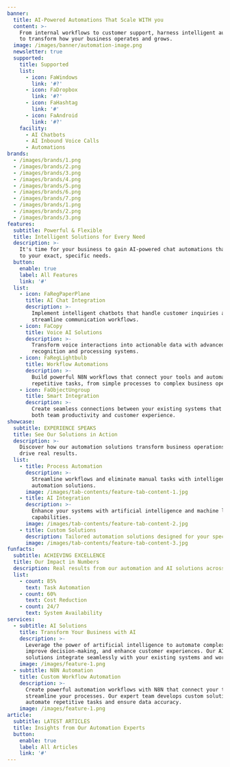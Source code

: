 ```yaml
---
banner:
  title: AI-Powered Automations That Scale WITH you
  content: >-
    From internal workflows to customer support, harness intelligent automation
    to transform how your business operates and grows.
  image: /images/banner/automation-image.png
  newsletter: true
  supported:
    title: Supported
    list:
      - icon: FaWindows
        link: '#?'
      - icon: FaDropbox
        link: '#?'
      - icon: FaHashtag
        link: '#'
      - icon: FaAndroid
        link: '#?'
    facility:
      - AI Chatbots
      - AI Inbound Voice Calls
      - Automations
brands:
  - /images/brands/1.png
  - /images/brands/2.png
  - /images/brands/3.png
  - /images/brands/4.png
  - /images/brands/5.png
  - /images/brands/6.png
  - /images/brands/7.png
  - /images/brands/1.png
  - /images/brands/2.png
  - /images/brands/3.png
features:
  subtitle: Powerful & Flexible
  title: Intelligent Solutions for Every Need
  description: >-
    It's time for your business to gain AI-powered chat automations that adapt
    to your exact, specific needs.
  button:
    enable: true
    label: All Features
    link: '#'
  list:
    - icon: FaRegPaperPlane
      title: AI Chat Integration
      description: >-
        Implement intelligent chatbots that handle customer inquiries and
        streamline communication workflows.
    - icon: FaCopy
      title: Voice AI Solutions
      description: >-
        Transform voice interactions into actionable data with advanced voice
        recognition and processing systems.
    - icon: FaRegLightbulb
      title: Workflow Automations
      description: >-
        Build powerful N8N workflows that connect your tools and automate
        repetitive tasks, from simple processes to complex business operations.
    - icon: FaObjectUngroup
      title: Smart Integration
      description: >-
        Create seamless connections between your existing systems that enhance
        both team productivity and customer experience.
showcase:
  subtitle: EXPERIENCE SPEAKS
  title: See Our Solutions in Action
  description: >-
    Discover how our automation solutions transform business operations and
    drive real results.
  list:
    - title: Process Automation
      description: >-
        Streamline workflows and eliminate manual tasks with intelligent
        automation solutions.
      image: /images/tab-contents/feature-tab-content-1.jpg
    - title: AI Integration
      description: >-
        Enhance your systems with artificial intelligence and machine learning
        capabilities.
      image: /images/tab-contents/feature-tab-content-2.jpg
    - title: Custom Solutions
      description: Tailored automation solutions designed for your specific business needs.
      image: /images/tab-contents/feature-tab-content-3.jpg
funfacts:
  subtitle: ACHIEVING EXCELLENCE
  title: Our Impact in Numbers
  description: Real results from our automation and AI solutions across various industries
  list:
    - count: 85%
      text: Task Automation
    - count: 60%
      text: Cost Reduction
    - count: 24/7
      text: System Availability
services:
  - subtitle: AI Solutions
    title: Transform Your Business with AI
    description: >-
      Leverage the power of artificial intelligence to automate complex tasks,
      improve decision-making, and enhance customer experiences. Our AI
      solutions integrate seamlessly with your existing systems and workflows.
    image: /images/feature-1.png
  - subtitle: N8N Automation
    title: Custom Workflow Automation
    description: >-
      Create powerful automation workflows with N8N that connect your tools and
      streamline your processes. Our expert team develops custom solutions that
      automate repetitive tasks and ensure data accuracy.
    image: /images/feature-1.png
article:
  subtitle: LATEST ARTICLES
  title: Insights from Our Automation Experts
  button:
    enable: true
    label: All Articles
    link: '#'
---
```

